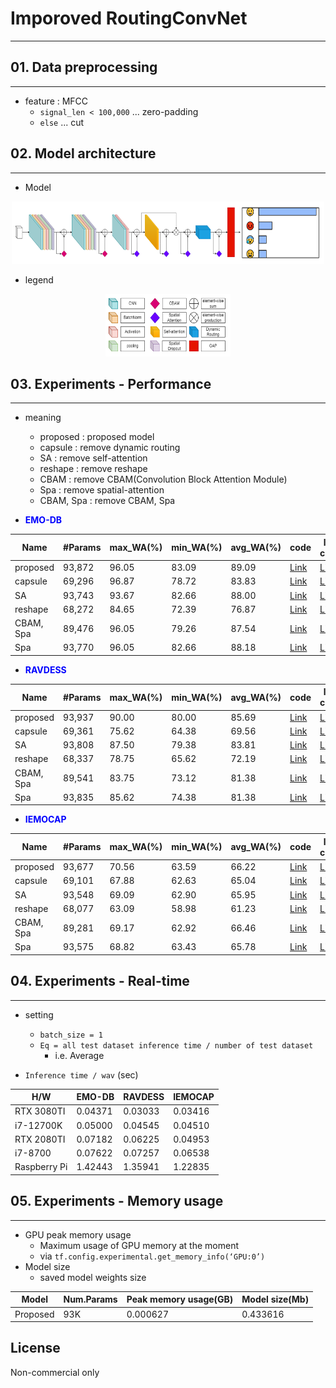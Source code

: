 # Imporoved RoutingConvNet
<hr>


## 01. Data preprocessing
<hr>

- feature : MFCC
  - `signal_len < 100,000` ... zero-padding
  - `else` ... cut


## 02. Model architecture
<hr>

- Model

<p align="center"><img src="imgs/model.png" height="100px" width="500px"></p>

- legend

<p align="center"><img src="imgs/legend.png" height="100px" width="200px"></p>


## 03. Experiments - Performance
<hr>

- meaning
  - proposed : proposed model
  - capsule : remove dynamic routing
  - SA : remove self-attention
  - reshape : remove reshape
  - CBAM : remove CBAM(Convolution Block Attention Module)
  - Spa : remove spatial-attention
  - CBAM, Spa : remove CBAM, Spa


- <span style="color:blue">**EMO-DB**</span>

|Name|#Params|max_WA(%)|min_WA(%)|avg_WA(%)|code|loss curve|Visualization|
|----|----------|---------|---------|---------|-------|------------------|-------------|
|proposed|93,872|96.05|83.09|89.09|[Link](EMO-DB/training/proposed.ipynb)|[Link](https://github.com/devLupin/Improved-RoutingConvNet/issues/7#issue-1804415490)|[Link](EMO-DB/visualization/proposed.ipynb)|
|capsule|69,296|96.87|78.72|83.83|[Link](EMO-DB/training/remove%20capsule.ipynb)|[Link](https://github.com/devLupin/Improved-RoutingConvNet/issues/7#issuecomment-1635467095)|[Link](EMO-DB/visualization/remove_dynamic-routing.ipynb)|
|SA|93,743|93.67|82.66|88.00|[Link](EMO-DB/training/remove%20sa.ipynb)|[Link](https://github.com/devLupin/Improved-RoutingConvNet/issues/7#issuecomment-1635468522)|[Link](EMO-DB/visualization/remove_sa.ipynb)|
|reshape|68,272|84.65|72.39|76.87|[Link](EMO-DB/training/remove%20reshape.ipynb)|[Link](https://github.com/devLupin/Improved-RoutingConvNet/issues/7#issuecomment-1635469062)|[Link](EMO-DB/visualization/remove_reshape.ipynb)|
|CBAM, Spa|89,476|96.05|79.26|87.54|[Link](EMO-DB/training/remove%20CBAM.ipynb)|[Link](https://github.com/devLupin/Improved-RoutingConvNet/issues/7#issuecomment-1635469763)|[Link](EMO-DB/visualization/remove_cbam.ipynb)|
|Spa|93,770|96.05|82.66|88.18|[Link](EMO-DB/training/remove%20spatial.ipynb)|[Link](https://github.com/devLupin/Improved-RoutingConvNet/issues/7#issuecomment-1635470553)|[Link](EMO-DB/visualization/remove_spatial.ipynb)|

- <span style="color:blue">**RAVDESS**</span>

|Name|#Params|max_WA(%)|min_WA(%)|avg_WA(%)|code|loss curve|Visualization|
|----|----------|---------|---------|---------|-------|------------------|-------------|
|proposed|93,937|90.00|80.00|85.69|[Link](RAVDESS/training/proposed.ipynb)|[Link](https://github.com/devLupin/Improved-RoutingConvNet/issues/9#issue-1804540413)|[Link](RAVDESS/visualization/proposed.ipynb)|
|capsule|69,361|75.62|64.38|69.56|[Link](RAVDESS/training/remove%20capsule.ipynb)|[Link](https://github.com/devLupin/Improved-RoutingConvNet/issues/9#issuecomment-1635578450)|[Link](RAVDESS/visualization/remove_capsule.ipynb)|
|SA|93,808|87.50|79.38|83.81|[Link](RAVDESS/training/remove%20sa.ipynb)|[Link](https://github.com/devLupin/Improved-RoutingConvNet/issues/9#issuecomment-1635579801)|[Link](RAVDESS/visualization/remove_sa.ipynb)|
|reshape|68,337|78.75|65.62|72.19|[Link](RAVDESS/training/remove%20reshape.ipynb)|[Link](https://github.com/devLupin/Improved-RoutingConvNet/issues/9#issuecomment-1635581454)|[Link](RAVDESS/visualization/remove_reshape.ipynb)|
|CBAM, Spa|89,541|83.75|73.12|81.38|[Link](RAVDESS/training/remove%20cbam%2C%20spatial-attention.ipynb)|[Link](https://github.com/devLupin/Improved-RoutingConvNet/issues/9#issuecomment-1635582157)|[Link](RAVDESS/visualization/remove_CBAM.ipynb)|
|Spa|93,835|85.62|74.38|81.38|[Link](RAVDESS/training/remove%20spatial.ipynb)|[Link](https://github.com/devLupin/Improved-RoutingConvNet/issues/9#issuecomment-1635583236)|[Link](RAVDESS/visualization/remove_spatial.ipynb)|

- <span style="color:blue">**IEMOCAP**</span>

|Name|#Params|max_WA(%)|min_WA(%)|avg_WA(%)|code|loss curve|Visualization|
|----|----------|---------|---------|---------|-------|------------------|-------------|
|proposed|93,677|70.56|63.59|66.22|[Link](IEMOCAP/training/proposed.ipynb)|[Link](https://github.com/devLupin/Improved-RoutingConvNet/issues/8#issue-1804422136)|[Link](IEMOCAP/visualization/proposed.ipynb)|
|capsule|69,101|67.88|62.63|65.04|[Link](IEMOCAP/training/remove%20capsule.ipynb)|[Link](https://github.com/devLupin/Improved-RoutingConvNet/issues/8#issuecomment-1635472280)|[Link](IEMOCAP/visualization/remove%20dynamic.ipynb)|
|SA|93,548|69.09|62.90|65.95|[Link](IEMOCAP/training/remove%20sa.ipynb)|[Link](https://github.com/devLupin/Improved-RoutingConvNet/issues/8#issuecomment-1638289277)|[Link](IEMOCAP/visualization/remove%20sa.ipynb)|
|reshape|68,077|63.09|58.98|61.23|[Link](IEMOCAP/training/remove%20reshape.ipynb)|[Link](https://github.com/devLupin/Improved-RoutingConvNet/issues/8#issuecomment-1635472871)|[Link](IEMOCAP/visualization/remove%20reshape.ipynb)|
|CBAM, Spa|89,281|69.17|62.92|66.46|[Link](IEMOCAP/training/remove%20CBAM.ipynb)|[Link](https://github.com/devLupin/Improved-RoutingConvNet/issues/8#issuecomment-1638290439)|[Link](IEMOCAP/visualization/remove%20cbam.ipynb)|
|Spa|93,575|68.82|63.43|65.78|[Link](IEMOCAP/training/remove%20spatial.ipynb)|[Link](https://github.com/devLupin/Improved-RoutingConvNet/issues/8#issuecomment-1638291450)|[Link](IEMOCAP/visualization/remove%20spatial.ipynb)|


## 04. Experiments - Real-time
<hr>

- setting
  - `batch_size = 1`
  - `Eq = all test dataset inference time / number of test dataset`
    - i.e. Average

- `Inference time / wav` (sec)

|H/W|EMO-DB|RAVDESS|IEMOCAP|
|---|------|-------|-------|
|RTX 3080TI|0.04371|0.03033|0.03416|
|i7-12700K|0.05000|0.04545|0.04510|
|RTX 2080TI|0.07182|0.06225|0.04953|
|i7-8700|0.07622|0.07257|0.06538|
|Raspberry Pi|1.42443|1.35941|1.22835|


## 05. Experiments - Memory usage
<hr>

- GPU peak memory usage
  - Maximum usage of GPU memory at the moment
  - via `tf.config.experimental.get_memory_info(‘GPU:0’)`
- Model size
  - saved model weights size

|Model|Num.Params|Peak memory usage(GB)|Model size(Mb)|
|-----|----------|---------------------|--------------|
|Proposed|93K|0.000627|0.433616|


## License
Non-commercial only

